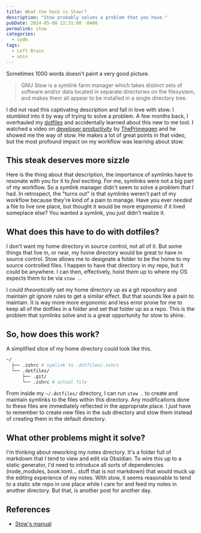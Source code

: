 ```yaml
---
title: What the heck is Stow!?
description: "Stow probably solves a problem that you have."
pubDate: 2024-05-08 22:31:00 -0400
permalink: stow
categories:
  - code
tags:
  - Left Brain
  - unix
---
```


Sometimes 1000 words doesn't paint a very good picture.

> GNU Stow is a symlink farm manager which takes distinct sets of software
> and/or data located in separate directories on the filesystem, and makes them
> all appear to be installed in a single directory tree.

I did not read this captivating description and fall in love with stow.
I stumbled into it by way of trying to solve a problem. A few months back, I
overhauled my [dotfiles](https://github.com/RyanParsley/dotfiles) and
accidentally learned about this new to me tool. I watched a video on
[developer productivity](https://frontendmasters.com/courses/developer-productivity/)
by [ThePrimeagen](https://www.youtube.com/@ThePrimeagen) and he showed me the
way of stow. He makes a lot of great points in that video, but the most
profound impact on my workflow was learning about stow.

## This steak deserves more sizzle

Here is the thing about that description, the importance of symlinks have to
resonate with you for it to _feel_ exciting. For me, symlinks were not a big
part of my workflow. So a symlink manager didn't seem to solve a problem that I
had. In retrospect, the "turns out" is that symlinks weren't part of my
workflow because they're kind of a pain to manage. Have you ever _needed_ a file
to live one place, but thought it would be more ergonomic if it lived someplace
else? You wanted a symlink, you just didn't realize it.

## What does this have to do with dotfiles?

I don't want my home directory in source control, not all of it. But some things
that live in, or near, my home directory would be great to have in source control.
Stow allows me to designate a folder to be the home to my source controlled
files. I happen to have that directory in my repo, but it could be anywhere. I
can then, effectively, hoist them up to where my OS expects them to be via
`stow .`.

I could _theoretically_ set my home directory up as a git repository and
maintain git ignore rules to get a similar effect. But that sounds like a pain
to maintain. It is way more more ergonomic and less error prone for me to keep
all of the dotfiles in a folder and set that folder up as a repo. This is the
problem that symlinks solve and is a great opportunity for stow to shine.

## So, how does this work?

A simplified slice of my home directory could look like this.

```bash
~/
  ├── .zshrc # symlink to .dotfiles/.zshrc
  └── .dotfiles/
      ├── .git/
      └── .zshrc # actual file
```

From inside my `~/.dotfiles/` directory, I can run `stow .` to create and
maintain symlinks to the files within this directory. Any modifications done to
these files are immediately reflected in the appropriate place. I _just_ have to
remember to create new files in the sub directory and stow them instead of
creating them in the default directory.

## What other problems might it solve?

I'm thinking about reworking my notes directory. It's a folder full of markdown
that I tend to view and edit via Obsidian. To wire this up to a static generator,
I'd need to introduce all sorts of dependencies (node_modules, book.toml...
stuff that is not markdown) that would muck up the editing experience of my notes.
With stow, it seems reasonable to tend to a static site repo in one place while
I care for and feed my notes in another directory. But that, is another post for
another day.

## References

- [Stow's manual](https://www.gnu.org/software/stow/manual/stow.html)
